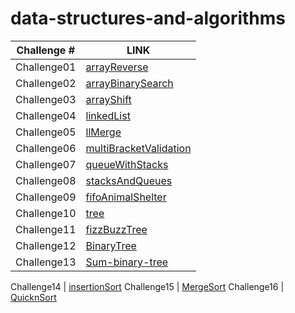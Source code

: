 # data-structures-and-algorithms

Challenge # | LINK 
------      | ----
Challenge01 | [arrayReverse](https://github.com/Balqees-401-advanced-javascript/data-structures-and-algorithms/tree/master/challenges/arrayReverse)
Challenge02 | [arrayBinarySearch](https://github.com/Balqees-401-advanced-javascript/data-structures-and-algorithms/tree/master/challenges/arrayBinarySearch)
Challenge03 | [arrayShift](https://github.com/Balqees-401-advanced-javascript/data-structures-and-algorithms/tree/master/challenges/arrayShift)
Challenge04 | [linkedList](https://github.com/Balqees-401-advanced-javascript/data-structures-and-algorithms/tree/master/challenges/linkedList)
Challenge05 | [llMerge](https://github.com/Balqees-401-advanced-javascript/data-structures-and-algorithms/tree/master/challenges/llMerge)
Challenge06 | [multiBracketValidation](https://github.com/Balqees-401-advanced-javascript/data-structures-and-algorithms/tree/master/challenges/multiBracketValidation)
Challenge07 | [queueWithStacks](https://github.com/Balqees-401-advanced-javascript/data-structures-and-algorithms/tree/master/challenges/queueWithStacks)
Challenge08 | [stacksAndQueues](https://github.com/Balqees-401-advanced-javascript/data-structures-and-algorithms/tree/master/challenges/stacksAndQueues)
Challenge09 | [fifoAnimalShelter](https://github.com/Balqees-401-advanced-javascript/data-structures-and-algorithms/tree/master/challenges/fifoAnimalShelter)
Challenge10 | [tree](https://github.com/Balqees-401-advanced-javascript/data-structures-and-algorithms/tree/master/challenges/tree)
Challenge11 | [fizzBuzzTree](https://github.com/Balqees-401-advanced-javascript/data-structures-and-algorithms/tree/master/challenges/fizzBuzzTree)
Challenge12 | [BinaryTree](https://github.com/Balqees-401-advanced-javascript/data-structures-and-algorithms/tree/master/challenges/BinaryTree)
Challenge13 | [Sum-binary-tree](https://github.com/Balqees-401-advanced-javascript/data-structures-and-algorithms/tree/Sum-binary-tree)

Challenge14 | [insertionSort](https://github.com/Balqees-401-advanced-javascript/data-structures-and-algorithms/tree/Quick-Sort/challenges/Insertion%20Sort)
Challenge15 | [MergeSort](https://github.com/Balqees-401-advanced-javascript/data-structures-and-algorithms/tree/Quick-Sort/challenges/MergeSort)
Challenge16 | [QuicknSort](https://github.com/Balqees-401-advanced-javascript/data-structures-and-algorithms/tree/Quick-Sort/challenges/Quick-Sort)

